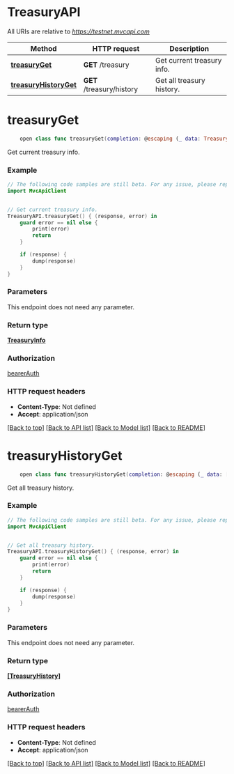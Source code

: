 # TreasuryAPI

All URIs are relative to *https://testnet.mvcapi.com*

Method | HTTP request | Description
------------- | ------------- | -------------
[**treasuryGet**](TreasuryAPI.md#treasuryget) | **GET** /treasury | Get current treasury info.
[**treasuryHistoryGet**](TreasuryAPI.md#treasuryhistoryget) | **GET** /treasury/history | Get all treasury history.


# **treasuryGet**
```swift
    open class func treasuryGet(completion: @escaping (_ data: TreasuryInfo?, _ error: Error?) -> Void)
```

Get current treasury info.

### Example 
```swift
// The following code samples are still beta. For any issue, please report via http://github.com/OpenAPITools/openapi-generator/issues/new
import MvcApiClient


// Get current treasury info.
TreasuryAPI.treasuryGet() { (response, error) in
    guard error == nil else {
        print(error)
        return
    }

    if (response) {
        dump(response)
    }
}
```

### Parameters
This endpoint does not need any parameter.

### Return type

[**TreasuryInfo**](TreasuryInfo.md)

### Authorization

[bearerAuth](../README.md#bearerAuth)

### HTTP request headers

 - **Content-Type**: Not defined
 - **Accept**: application/json

[[Back to top]](#) [[Back to API list]](../README.md#documentation-for-api-endpoints) [[Back to Model list]](../README.md#documentation-for-models) [[Back to README]](../README.md)

# **treasuryHistoryGet**
```swift
    open class func treasuryHistoryGet(completion: @escaping (_ data: [TreasuryHistory]?, _ error: Error?) -> Void)
```

Get all treasury history.

### Example 
```swift
// The following code samples are still beta. For any issue, please report via http://github.com/OpenAPITools/openapi-generator/issues/new
import MvcApiClient


// Get all treasury history.
TreasuryAPI.treasuryHistoryGet() { (response, error) in
    guard error == nil else {
        print(error)
        return
    }

    if (response) {
        dump(response)
    }
}
```

### Parameters
This endpoint does not need any parameter.

### Return type

[**[TreasuryHistory]**](TreasuryHistory.md)

### Authorization

[bearerAuth](../README.md#bearerAuth)

### HTTP request headers

 - **Content-Type**: Not defined
 - **Accept**: application/json

[[Back to top]](#) [[Back to API list]](../README.md#documentation-for-api-endpoints) [[Back to Model list]](../README.md#documentation-for-models) [[Back to README]](../README.md)

